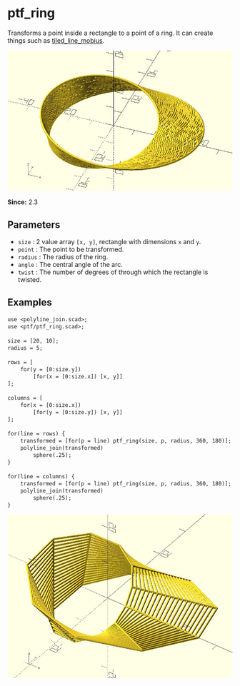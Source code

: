 # ptf_ring

Transforms a point inside a rectangle to a point of a ring. It can create things such as [tiled_line_mobius](https://github.com/JustinSDK/dotSCAD/blob/master/examples/tiled_line_mobius.scad).

![ptf_ring](images/lib3x-ptf_ring-1.JPG)

**Since:** 2.3

## Parameters

- `size` : 2 value array `[x, y]`, rectangle with dimensions `x` and `y`.
- `point` : The point to be transformed.
- `radius` : The radius of the ring.
- `angle` : The central angle of the arc.
- `twist` : The number of degrees of through which the rectangle is twisted.

## Examples

    use <polyline_join.scad>;
    use <ptf/ptf_ring.scad>;

    size = [20, 10];
    radius = 5;

    rows = [
        for(y = [0:size.y])
            [for(x = [0:size.x]) [x, y]]
    ];

    columns = [
        for(x = [0:size.x])
            [for(y = [0:size.y]) [x, y]]
    ];

    for(line = rows) {
        transformed = [for(p = line) ptf_ring(size, p, radius, 360, 180)];
		polyline_join(transformed)
		    sphere(.25);
    }

    for(line = columns) {
        transformed = [for(p = line) ptf_ring(size, p, radius, 360, 180)];
		polyline_join(transformed)
		    sphere(.25);
    }

![ptf_ring](images/lib3x-ptf_ring-2.JPG)
